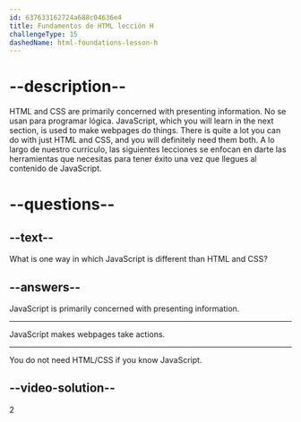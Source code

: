 ```yaml
---
id: 637633162724a688c04636e4
title: Fundamentos de HTML lección H
challengeType: 15
dashedName: html-foundations-lesson-h
---
```


# --description--

HTML and CSS are primarily concerned with presenting information. No se usan para programar lógica. JavaScript, which you will learn in the next section, is used to make webpages do things. There is quite a lot you can do with just HTML and CSS, and you will definitely need them both. A lo largo de nuestro currículo, las siguientes lecciones se enfocan en darte las herramientas que necesitas para tener éxito una vez que llegues al contenido de JavaScript.

# --questions--

## --text--

What is one way in which JavaScript is different than HTML and CSS?

## --answers--

JavaScript is primarily concerned with presenting information.

---

JavaScript makes webpages take actions.

---

You do not need HTML/CSS if you know JavaScript.

## --video-solution--

2
